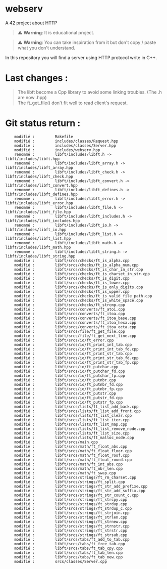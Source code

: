 # webserv
A 42 project about HTTP

> :warning: **Warning**: It is educational project.

> :warning: **Warning**: You can take inspiration from it but don't copy / paste what you don't understand.

In this repository you will find a server using HTTP protocol write in C++.

# Last changes :
> The libft become a Cpp library to avoid some linking troubles. (The .h are now .hpp)  
> The ft_get_file() don't fit well to read client's request.  

# Git status return :

        modifié :         Makefile
        modifié :         includes/classes/Request.hpp
        modifié :         includes/classes/Server.hpp
        modifié :         includes/webserv.hpp
        renommé :         libft/includes/libft.h -> libft/includes/libft.hpp
        renommé :         libft/includes/libft_array.h -> libft/includes/libft_array.hpp
        renommé :         libft/includes/libft_check.h -> libft/includes/libft_check.hpp
        renommé :         libft/includes/libft_convert.h -> libft/includes/libft_convert.hpp
        renommé :         libft/includes/libft_defines.h -> libft/includes/libft_defines.hpp
        renommé :         libft/includes/libft_error.h -> libft/includes/libft_error.hpp
        renommé :         libft/includes/libft_file.h -> libft/includes/libft_file.hpp
        renommé :         libft/includes/libft_includes.h -> libft/includes/libft_includes.hpp
        renommé :         libft/includes/libft_io.h -> libft/includes/libft_io.hpp
        renommé :         libft/includes/libft_list.h -> libft/includes/libft_list.hpp
        renommé :         libft/includes/libft_math.h -> libft/includes/libft_math.hpp
        renommé :         libft/includes/libft_string.h -> libft/includes/libft_string.hpp
        modifié :         libft/srcs/checks/ft_is_alpha.cpp
        modifié :         libft/srcs/checks/ft_is_alpha_num.cpp
        modifié :         libft/srcs/checks/ft_is_char_in_str.cpp
        modifié :         libft/srcs/checks/ft_is_charset_in_str.cpp
        modifié :         libft/srcs/checks/ft_is_digit.cpp
        modifié :         libft/srcs/checks/ft_is_lower.cpp
        modifié :         libft/srcs/checks/ft_is_only_digits.cpp
        modifié :         libft/srcs/checks/ft_is_upper.cpp
        modifié :         libft/srcs/checks/ft_is_valid_file_path.cpp
        modifié :         libft/srcs/checks/ft_is_white_space.cpp
        modifié :         libft/srcs/checks/ft_strcmp.cpp
        modifié :         libft/srcs/converts/ft_atoi.cpp
        modifié :         libft/srcs/converts/ft_itoa.cpp
        modifié :         libft/srcs/converts/ft_itoa_base.cpp
        modifié :         libft/srcs/converts/ft_itoa_hexa.cpp
        modifié :         libft/srcs/converts/ft_itoa_octa.cpp
        modifié :         libft/srcs/file/ft_get_file.cpp
        modifié :         libft/srcs/file/ft_get_next_line.cpp
        modifié :         libft/srcs/io/ft_error.cpp
        modifié :         libft/srcs/io/ft_print_int_tab.cpp
        modifié :         libft/srcs/io/ft_print_int_tab_fd.cpp
        modifié :         libft/srcs/io/ft_print_str_tab.cpp
        modifié :         libft/srcs/io/ft_print_str_tab_fd.cpp
        modifié :         libft/srcs/io/ft_print_str_tab_fp.cpp
        modifié :         libft/srcs/io/ft_putchar.cpp
        modifié :         libft/srcs/io/ft_putchar_fd.cpp
        modifié :         libft/srcs/io/ft_putchar_fp.cpp
        modifié :         libft/srcs/io/ft_putnbr.cpp
        modifié :         libft/srcs/io/ft_putnbr_fd.cpp
        modifié :         libft/srcs/io/ft_putnbr_fp.cpp
        modifié :         libft/srcs/io/ft_putstr.cpp
        modifié :         libft/srcs/io/ft_putstr_fd.cpp
        modifié :         libft/srcs/io/ft_putstr_fp.cpp
        modifié :         libft/srcs/lists/ft_list_add_back.cpp
        modifié :         libft/srcs/lists/ft_list_add_front.cpp
        modifié :         libft/srcs/lists/ft_list_clear.cpp
        modifié :         libft/srcs/lists/ft_list_iter.cpp
        modifié :         libft/srcs/lists/ft_list_map.cpp
        modifié :         libft/srcs/lists/ft_list_remove_node.cpp
        modifié :         libft/srcs/lists/ft_list_size.cpp
        modifié :         libft/srcs/lists/ft_malloc_node.cpp
        modifié :         libft/srcs/main.cpp
        modifié :         libft/srcs/math/ft_float_abs.cpp
        modifié :         libft/srcs/math/ft_float_floor.cpp
        modifié :         libft/srcs/math/ft_float_roof.cpp
        modifié :         libft/srcs/math/ft_float_round.cpp
        modifié :         libft/srcs/math/ft_int_abs.cpp
        modifié :         libft/srcs/math/ft_nbr_len.cpp
        modifié :         libft/srcs/math/ft_swap.cpp
        modifié :         libft/srcs/strings/ft_rm_charset.cpp
        modifié :         libft/srcs/strings/ft_split.cpp
        modifié :         libft/srcs/strings/ft_str_add_prefixe.cpp
        modifié :         libft/srcs/strings/ft_str_add_suffix.cpp
        modifié :         libft/srcs/strings/ft_str_count_c.cpp
        modifié :         libft/srcs/strings/ft_strcpy.cpp
        modifié :         libft/srcs/strings/ft_strdup.cpp
        modifié :         libft/srcs/strings/ft_strdup_c.cpp
        modifié :         libft/srcs/strings/ft_strjoin.cpp
        modifié :         libft/srcs/strings/ft_strlen.cpp
        modifié :         libft/srcs/strings/ft_strnew.cpp
        modifié :         libft/srcs/strings/ft_strnstr.cpp
        modifié :         libft/srcs/strings/ft_strstr.cpp
        modifié :         libft/srcs/strings/ft_strsub.cpp
        modifié :         libft/srcs/tabs/ft_add_to_tab.cpp
        modifié :         libft/srcs/tabs/ft_free_tab.cpp
        modifié :         libft/srcs/tabs/ft_tab_cpy.cpp
        modifié :         libft/srcs/tabs/ft_tab_len.cpp
        modifié :         libft/srcs/tabs/ft_tab_new.cpp
        modifié :         srcs/classes/Server.cpp